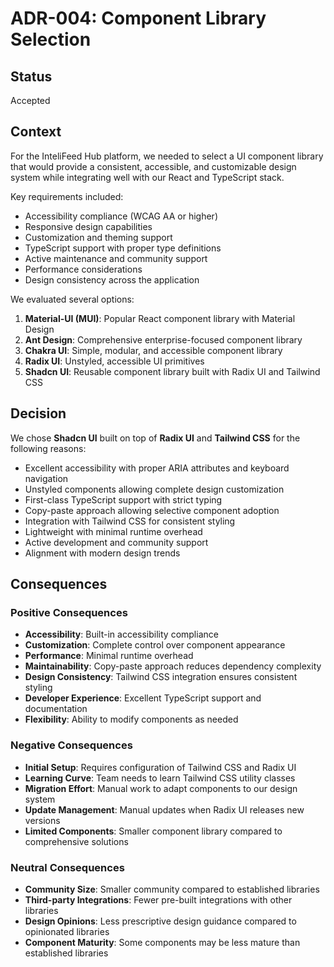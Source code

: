 # ADR-004: Component Library Selection

## Status

Accepted

## Context

For the InteliFeed Hub platform, we needed to select a UI component library that would provide a consistent, accessible, and customizable design system while integrating well with our React and TypeScript stack. 

Key requirements included:
- Accessibility compliance (WCAG AA or higher)
- Responsive design capabilities
- Customization and theming support
- TypeScript support with proper type definitions
- Active maintenance and community support
- Performance considerations
- Design consistency across the application

We evaluated several options:
1. **Material-UI (MUI)**: Popular React component library with Material Design
2. **Ant Design**: Comprehensive enterprise-focused component library
3. **Chakra UI**: Simple, modular, and accessible component library
4. **Radix UI**: Unstyled, accessible UI primitives
5. **Shadcn UI**: Reusable component library built with Radix UI and Tailwind CSS

## Decision

We chose **Shadcn UI** built on top of **Radix UI** and **Tailwind CSS** for the following reasons:
- Excellent accessibility with proper ARIA attributes and keyboard navigation
- Unstyled components allowing complete design customization
- First-class TypeScript support with strict typing
- Copy-paste approach allowing selective component adoption
- Integration with Tailwind CSS for consistent styling
- Lightweight with minimal runtime overhead
- Active development and community support
- Alignment with modern design trends

## Consequences

### Positive Consequences
- **Accessibility**: Built-in accessibility compliance
- **Customization**: Complete control over component appearance
- **Performance**: Minimal runtime overhead
- **Maintainability**: Copy-paste approach reduces dependency complexity
- **Design Consistency**: Tailwind CSS integration ensures consistent styling
- **Developer Experience**: Excellent TypeScript support and documentation
- **Flexibility**: Ability to modify components as needed

### Negative Consequences
- **Initial Setup**: Requires configuration of Tailwind CSS and Radix UI
- **Learning Curve**: Team needs to learn Tailwind CSS utility classes
- **Migration Effort**: Manual work to adapt components to our design system
- **Update Management**: Manual updates when Radix UI releases new versions
- **Limited Components**: Smaller component library compared to comprehensive solutions

### Neutral Consequences
- **Community Size**: Smaller community compared to established libraries
- **Third-party Integrations**: Fewer pre-built integrations with other libraries
- **Design Opinions**: Less prescriptive design guidance compared to opinionated libraries
- **Component Maturity**: Some components may be less mature than established libraries